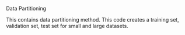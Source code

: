 Data Partitioning

This contains data partitioning method. This code creates a training set, validation set, test set for small and large datasets.
